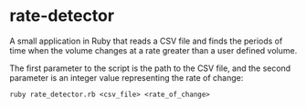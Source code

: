 # rate-detector
A small application in Ruby that reads a CSV file and finds the periods of time when the volume changes at a rate greater than a user defined  volume.

The first parameter to the script is the path to the CSV  file, and the second parameter is an integer value representing the rate of change:

`
ruby rate_detector.rb <csv_file> <rate_of_change>
`
